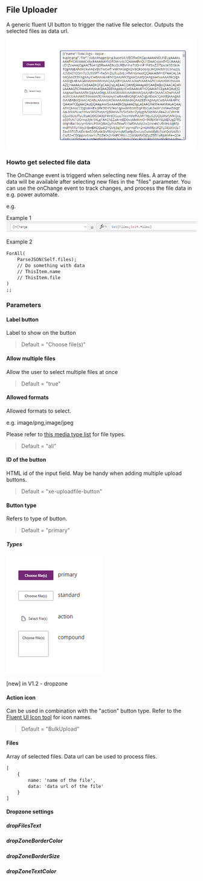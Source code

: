 ## File Uploader

A generic fluent UI button to trigger the native file selector. Outputs the selected files as data url.

![Screenshot FileUploader](../docs/images/screenshot_pcf.png)

### Howto get selected file data

The OnChange event is triggerd when selecting new files.
A array of the data will be available after selecting new files in the "files" parameter.
You can use the onChange event to track changes, and process the file data in e.g. power automate.

e.g.

Example 1
![onChange Formula](../docs/images/screenshot_pcf3.png)

Example 2

```
ForAll(
    ParseJSON(Self.files);
    // Do something with data
    // ThisItem.name
    // ThisItem.file
)
;;
```

### Parameters

#### Label button

Label to show on the button

> Default = "Choose file(s)"

#### Allow multiple files

Allow the user to select multiple files at once

> Default = "true"

#### Allowed formats

Allowed formats to select.

e.g. image/png,image/jpeg

Please refer to [this media type list](http://www.iana.org/assignments/media-types/media-types.xhtml) for file types.

> Default = "all"

#### ID of the button

HTML id of the input field.
May be handy when adding multiple upload buttons.

> Default = "xe-uploadfile-button"

#### Button type

Refers to type of button.

> Default = "primary"

##### Types

![Button types](../docs/images/screenshot_pcf2.png)

[new] in V1.2 - dropzone

#### Action icon

Can be used in combination with the "action" button type.
Refer to the [Fluent UI Icon tool](https://uifabricicons.azurewebsites.net/) for icon names.

> Default = "BulkUpload"

#### Files

Array of selected files.
Data url can be used to process files.

```
[
    {
        name: 'name of the file',
        data: 'data url of the file'
    }
]
```

#### Dropzone settings

##### dropFilesText

##### dropZoneBorderColor

##### dropZoneBorderSize

##### dropZoneTextColor
